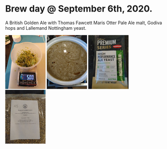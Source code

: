 # Brew day @ September 6th, 2020.

A British Golden Ale with Thomas Fawcett Maris Otter Pale Ale malt,
Godiva hops and Lallemand Nottingham yeast.

[![fig_1](1_small.jpg)](1.jpg)
[![fig_2](2_small.jpg)](2.jpg)
[![fig_3](3_small.jpg)](3.jpg)
[![fig_4](4_small.jpg)](4.jpg)
